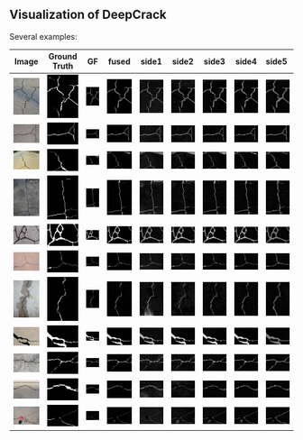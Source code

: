 ## Visualization of DeepCrack

Several examples:

|Image|Ground Truth|GF|fused|side1|side2|side3|side4|side5|
|:----:|:----:|:----:|:----:|:----:|:----:|:----:|:----:|:----|
|![](./deepcrack/11125-1_image.png)|![](./deepcrack/11125-1_label_viz.png)|![](./deepcrack/11125-1_gf.png)|![](./deepcrack/11125-1_fused.png)|![](./deepcrack/11125-1_side1.png)|![](./deepcrack/11125-1_side2.png)|![](./deepcrack/11125-1_side3.png)|![](./deepcrack/11125-1_side4.png)|![](./deepcrack/11125-1_side5.png)|
|![](./deepcrack/11129_image.png)|![](./deepcrack/11129_label_viz.png)|![](./deepcrack/11129_gf.png)|![](./deepcrack/11129_fused.png)|![](./deepcrack/11129_side1.png)|![](./deepcrack/11129_side2.png)|![](./deepcrack/11129_side3.png)|![](./deepcrack/11129_side4.png)|![](./deepcrack/11129_side5.png)|
|![](./deepcrack/11171_image.png)|![](./deepcrack/11171_label_viz.png)|![](./deepcrack/11171_gf.png)|![](./deepcrack/11171_fused.png)|![](./deepcrack/11171_side1.png)|![](./deepcrack/11171_side2.png)|![](./deepcrack/11171_side3.png)|![](./deepcrack/11171_side4.png)|![](./deepcrack/11171_side5.png)|
|![](./deepcrack/11174_image.png)|![](./deepcrack/11174_label_viz.png)|![](./deepcrack/11174_gf.png)|![](./deepcrack/11174_fused.png)|![](./deepcrack/11174_side1.png)|![](./deepcrack/11174_side2.png)|![](./deepcrack/11174_side3.png)|![](./deepcrack/11174_side4.png)|![](./deepcrack/11174_side5.png)|
|![](./deepcrack/11215-5_image.png)|![](./deepcrack/11215-5_label_viz.png)|![](./deepcrack/11215-5_gf.png)|![](./deepcrack/11215-5_fused.png)|![](./deepcrack/11215-5_side1.png)|![](./deepcrack/11215-5_side2.png)|![](./deepcrack/11215-5_side3.png)|![](./deepcrack/11215-5_side4.png)|![](./deepcrack/11215-5_side5.png)|
|![](./deepcrack/11216_image.png)|![](./deepcrack/11216_label_viz.png)|![](./deepcrack/11216_gf.png)|![](./deepcrack/11216_fused.png)|![](./deepcrack/11216_side1.png)|![](./deepcrack/11216_side2.png)|![](./deepcrack/11216_side3.png)|![](./deepcrack/11216_side4.png)|![](./deepcrack/11216_side5.png)|
|![](./deepcrack/11220-1_image.png)|![](./deepcrack/11220-1_label_viz.png)|![](./deepcrack/11220-1_gf.png)|![](./deepcrack/11220-1_fused.png)|![](./deepcrack/11220-1_side1.png)|![](./deepcrack/11220-1_side2.png)|![](./deepcrack/11220-1_side3.png)|![](./deepcrack/11220-1_side4.png)|![](./deepcrack/11220-1_side5.png)|
|![](./deepcrack/11231-1_image.png)|![](./deepcrack/11231-1_label_viz.png)|![](./deepcrack/11231-1_gf.png)|![](./deepcrack/11231-1_fused.png)|![](./deepcrack/11231-1_side1.png)|![](./deepcrack/11231-1_side2.png)|![](./deepcrack/11231-1_side3.png)|![](./deepcrack/11231-1_side4.png)|![](./deepcrack/11231-1_side5.png)|
|![](./deepcrack/11240-7_image.png)|![](./deepcrack/11240-7_label_viz.png)|![](./deepcrack/11240-7_gf.png)|![](./deepcrack/11240-7_fused.png)|![](./deepcrack/11240-7_side1.png)|![](./deepcrack/11240-7_side2.png)|![](./deepcrack/11240-7_side3.png)|![](./deepcrack/11240-7_side4.png)|![](./deepcrack/11240-7_side5.png)|
|![](./deepcrack/11305-2_image.png)|![](./deepcrack/11305-2_label_viz.png)|![](./deepcrack/11305-2_gf.png)|![](./deepcrack/11305-2_fused.png)|![](./deepcrack/11305-2_side1.png)|![](./deepcrack/11305-2_side2.png)|![](./deepcrack/11305-2_side3.png)|![](./deepcrack/11305-2_side4.png)|![](./deepcrack/11305-2_side5.png)|
|![](./deepcrack/11308-2_image.png)|![](./deepcrack/11308-2_label_viz.png)|![](./deepcrack/11308-2_gf.png)|![](./deepcrack/11308-2_fused.png)|![](./deepcrack/11308-2_side1.png)|![](./deepcrack/11308-2_side2.png)|![](./deepcrack/11308-2_side3.png)|![](./deepcrack/11308-2_side4.png)|![](./deepcrack/11308-2_side5.png)|